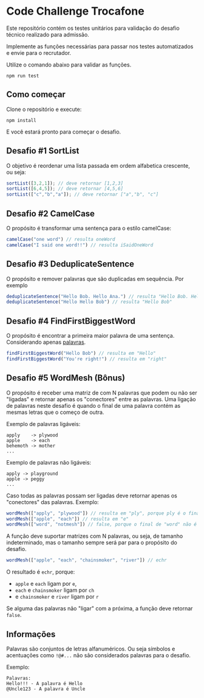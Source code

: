 # Code Challenge Trocafone

Este repositório contém os testes unitários para validação do desafio técnico realizado para admissão.

Implemente as funções necessárias para passar nos testes automatizados e envie para o recrutador.

Utilize o comando abaixo para validar as funções.
```
npm run test
```

## Como começar

 Clone o repositório e execute:
 ```
 npm install
 ```
 E você estará pronto para começar o desafio.

## Desafio #1 SortList

O objetivo é reordenar uma lista passada em ordem alfabetica crescente, ou seja:
```js
sortList([3,2,1]); // deve retornar [1,2,3]
sortList([6,4,5]); // deve retornar [4,5,6]
sortList(["c","b","a"]); // deve retornar ["a","b", "c"]
```

## Desafio #2 CamelCase

O propósito é transformar uma sentença para o estilo camelCase:
```js
camelCase("one word") // resulta oneWord
camelCase("I said one word!!") // resulta iSaidOneWord
```

## Desafio #3 DeduplicateSentence

O propósito e remover palavras que são duplicadas em sequência.
Por exemplo
```js
deduplicateSentence("Hello Bob. Hello Ana.") // resulta "Hello Bob. Hello Ana." mesmo hello repetindo na frase.
deduplicateSentence("Hello Hello Bob") // resulta "Hello Bob"
```

## Desafio #4 FindFirstBiggestWord

O propósito é encontrar a primeira maior palavra de uma sentença.
Considerando apenas [palavras](#informações).

```javascript
findFirstBiggestWord("Hello Bob") // resulta em "Hello"
findFirstBiggestWord("You're right!") // resulta em "right"
```
## Desafio #5 WordMesh (Bônus)

O propósito é receber uma matriz de com N palavras que podem ou não ser "ligadas" e retornar apenas os "conectores" entre as palavras.
Uma ligação de palavras neste desafio é quando o final de uma palavra contém as mesmas letras que o começo de outra. 

Exemplo de palavras ligáveis:
```
apply 	 -> plywood
apple 	 -> each
behemoth -> mother
...
```

Exemplo de palavras não ligáveis:
```
apply -> playground
apple -> peggy
...
```

Caso todas as palavras possam ser ligadas deve retornar apenas os "conectores" das palavras.
Exemplo:

```javascript
wordMesh(["apply", "plywood"]) // resulta em "ply", porque ply é o final de "apply" e o começo de "plywood"
wordMesh(["apple", "each"]) // resulta em "e"
wordMesh(["word", "notmesh"]) // false, porque o final de "word" não é começo de "notmesh"

```
A função deve suportar matrizes com N palavras, ou seja, de tamanho indeterminado, mas o tamanho sempre será par para o propósito do desafio.
```js
wordMesh(["apple", "each", "chainsmoker", "river"]) // echr
```
O resultado é `echr`, porque:
- `apple` e `each` ligam por `e`, 
- `each` e `chainsmoker` ligam por `ch` 
- e `chainsmoker` e `river` ligam por `r`


Se alguma das palavras não "ligar" com a próxima, a função deve retornar `false`.

## Informações
Palavras são conjuntos de letras alfanuméricos. Ou seja símbolos e acentuações como `!@#...` não são considerados palavras para o desafio.

Exemplo:
```
Palavras:
Hello!!! - A palavra é Hello
@Uncle123 - A palavra é Uncle
```
